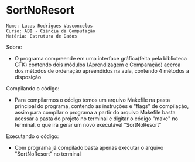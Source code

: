 # SortNoResort

    Nome: Lucas Rodrigues Vasconcelos
    Curso: ABI - Ciência da Computação
    Matéria: Estrutura de Dados

Sobre:

- O programa compreende em uma interface gráfica(feita pela biblioteca GTK) contendo dois módulos (Aprendizagem e Comparação) acerca dos
    métodos de ordenação apreendidos na aula, contendo 4 métodos a disposição

Compilando o código:

- Para compilarmos o código temos um arquivo Makefile na pasta principal do programa, contendo as
  instruções e "flags" de compilação, assim para compilar o programa a partir do arquivo Makefile
  basta acessar a pasta do projeto no terminal e digitar o código "make" no terminal, o que irá gerar 
  um novo executável "SortNoResort"

Executando o código:

- Com programa já compilado basta apenas executar o arquivo "SortNoResort" no terminal


